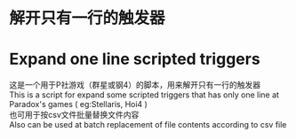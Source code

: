 # 解开只有一行的触发器
# Expand one line scripted triggers

这是一个用于P社游戏（群星或钢4）的脚本，用来解开只有一行的触发器  
This is a script for expand some scripted triggers that has only one line at Paradox's games ( eg:Stellaris, Hoi4 )  
也可用于按csv文件批量替换文件内容  
Also can be used at batch replacement of file contents according to csv file  